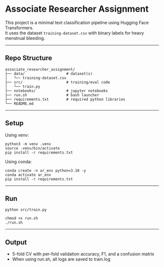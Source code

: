 # Associate Researcher Assignment

This project is a minimal text classification pipeline using Hugging Face 
Transformers.  
It uses the dataset `training-dataset.csv` with binary labels for heavy 
menstrual bleeding.

---

## Repo Structure
```
associate_researcher_assignment/
├── data/                   # dataset(s)
│   └── training-dataset.csv
├── src/                    # training/eval code
│   └── train.py
├── notebooks/              # jupyter notebooks
├── run.sh                  # bash launcher
├── requirements.txt        # required python libraries
└── README.md
```

---

## Setup

Using venv:
```
python3 -m venv .venv
source .venv/bin/activate
pip install -r requirements.txt
```

Using conda:
```
conda create -n ar_env python=3.10 -y
conda activate ar_env
pip install -r requirements.txt
```

---

## Run
```
python src/train.py

chmod +x run.sh
./run.sh
```

---

## Output
- 5-fold CV with per-fold validation accuracy, F1, and a confusion matrix  
- When using run.sh, all logs are saved to train.log






